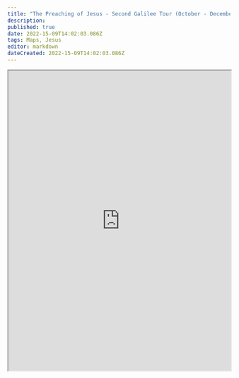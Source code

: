 ```yaml
---
title: "The Preaching of Jesus - Second Galilee Tour (October - December 28)"
description: 
published: true
date: 2022-15-09T14:02:03.086Z
tags: Maps, Jesus
editor: markdown
dateCreated: 2022-15-09T14:02:03.086Z
---
```



<iframe src="https://www.google.com/maps/d/embed?mid=1toqV6K6Y8t8HvPpbPa2n3lJ4NHlOCiM&ehbc=2E312F" width="100%" height="680px"></iframe>